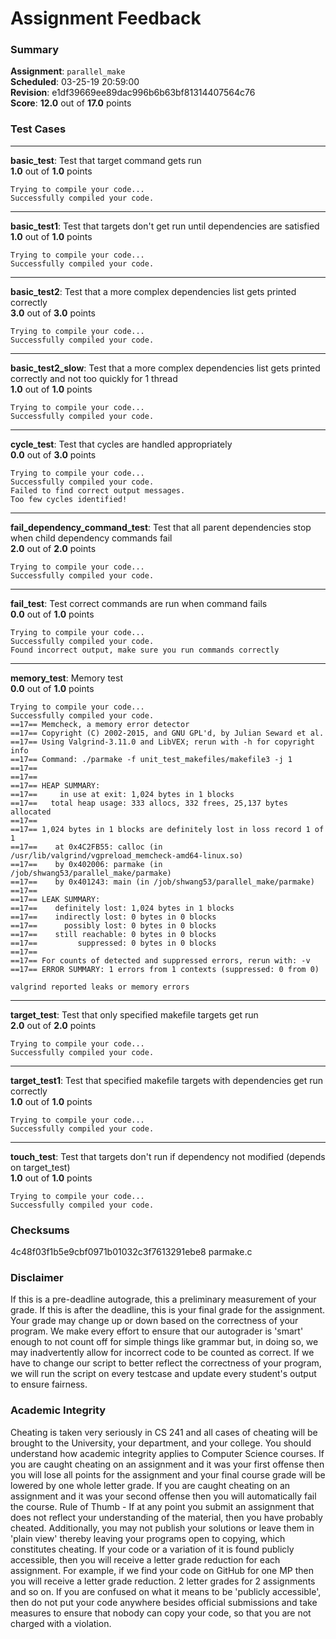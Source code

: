 # Assignment Feedback

### Summary

**Assignment**: `parallel_make`  
**Scheduled**: 03-25-19 20:59:00  
**Revision**: e1df39669ee89dac996b6b63bf81314407564c76  
**Score**: **12.0** out of **17.0** points

### Test Cases
---

**basic_test**: Test that target command gets run  
**1.0** out of **1.0** points
```
Trying to compile your code...
Successfully compiled your code.
```
---

**basic_test1**: Test that targets don't get run until dependencies are satisfied  
**1.0** out of **1.0** points
```
Trying to compile your code...
Successfully compiled your code.
```
---

**basic_test2**: Test that a more complex dependencies list gets printed correctly  
**3.0** out of **3.0** points
```
Trying to compile your code...
Successfully compiled your code.
```
---

**basic_test2_slow**: Test that a more complex dependencies list gets printed correctly and not too quickly for 1 thread  
**1.0** out of **1.0** points
```
Trying to compile your code...
Successfully compiled your code.
```
---

**cycle_test**: Test that cycles are handled appropriately  
**0.0** out of **3.0** points
```
Trying to compile your code...
Successfully compiled your code.
Failed to find correct output messages.
Too few cycles identified!
```
---

**fail_dependency_command_test**: Test that all parent dependencies stop when child dependency commands fail  
**2.0** out of **2.0** points
```
Trying to compile your code...
Successfully compiled your code.
```
---

**fail_test**: Test correct commands are run when command fails  
**0.0** out of **1.0** points
```
Trying to compile your code...
Successfully compiled your code.
Found incorrect output, make sure you run commands correctly
```
---

**memory_test**: Memory test  
**0.0** out of **1.0** points
```
Trying to compile your code...
Successfully compiled your code.
==17== Memcheck, a memory error detector
==17== Copyright (C) 2002-2015, and GNU GPL'd, by Julian Seward et al.
==17== Using Valgrind-3.11.0 and LibVEX; rerun with -h for copyright info
==17== Command: ./parmake -f unit_test_makefiles/makefile3 -j 1
==17== 
==17== 
==17== HEAP SUMMARY:
==17==     in use at exit: 1,024 bytes in 1 blocks
==17==   total heap usage: 333 allocs, 332 frees, 25,137 bytes allocated
==17== 
==17== 1,024 bytes in 1 blocks are definitely lost in loss record 1 of 1
==17==    at 0x4C2FB55: calloc (in /usr/lib/valgrind/vgpreload_memcheck-amd64-linux.so)
==17==    by 0x402006: parmake (in /job/shwang53/parallel_make/parmake)
==17==    by 0x401243: main (in /job/shwang53/parallel_make/parmake)
==17== 
==17== LEAK SUMMARY:
==17==    definitely lost: 1,024 bytes in 1 blocks
==17==    indirectly lost: 0 bytes in 0 blocks
==17==      possibly lost: 0 bytes in 0 blocks
==17==    still reachable: 0 bytes in 0 blocks
==17==         suppressed: 0 bytes in 0 blocks
==17== 
==17== For counts of detected and suppressed errors, rerun with: -v
==17== ERROR SUMMARY: 1 errors from 1 contexts (suppressed: 0 from 0)

valgrind reported leaks or memory errors
```
---

**target_test**: Test that only specified makefile targets get run  
**2.0** out of **2.0** points
```
Trying to compile your code...
Successfully compiled your code.
```
---

**target_test1**: Test that specified makefile targets with dependencies get run correctly  
**1.0** out of **1.0** points
```
Trying to compile your code...
Successfully compiled your code.
```
---

**touch_test**: Test that targets don't run if dependency not modified (depends on target_test)  
**1.0** out of **1.0** points
```
Trying to compile your code...
Successfully compiled your code.
```
### Checksums

4c48f03f1b5e9cbf0971b01032c3f7613291ebe8 parmake.c


### Disclaimer
If this is a pre-deadline autograde, this a preliminary measurement of your grade.
If this is after the deadline, this is your final grade for the assignment.
Your grade may change up or down based on the correctness of your program.
We make every effort to ensure that our autograder is 'smart' enough to not count off
for simple things like grammar but, in doing so, we may inadvertently allow for
incorrect code to be counted as correct.
If we have to change our script to better reflect the correctness of your program,
we will run the script on every testcase and update every student's output to ensure fairness.



### Academic Integrity
Cheating is taken very seriously in CS 241 and all cases of cheating will be brought to the University, your department, and your college.
You should understand how academic integrity applies to Computer Science courses.
If you are caught cheating on an assignment and it was your first offense then you will lose all points for the assignment and your final course
grade will be lowered by one whole letter grade. If you are caught cheating on an assignment and it was your second offense then you will automatically fail the course.
Rule of Thumb - If at any point you submit an assignment that does not reflect your understanding of the material, then you have probably cheated.
Additionally, you may not publish your solutions or leave them in 'plain view' thereby leaving your programs open to copying, which constitutes cheating.
If your code or a variation of it is found publicly accessible, then you will receive a letter grade reduction for each assignment.
For example, if we find your code on GitHub for one MP then you will receive a letter grade reduction. 2 letter grades for 2 assignments and so on.
If you are confused on what it means to be 'publicly accessible', then do not put your code anywhere besides official submissions and take measures
to ensure that nobody can copy your code, so that you are not charged with a violation.


